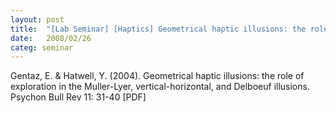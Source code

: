 ```yaml
---
layout: post
title:  "[Lab Seminar] [Haptics] Geometrical haptic illusions: the role of exploration in the Muller-Lyer, vertical-horizontal, and Delboeuf illusions"
date:   2008/02/26
categ: seminar
---
```




Gentaz, E. & Hatwell, Y. (2004). Geometrical haptic illusions: the role of exploration in the Muller-Lyer, vertical-horizontal, and Delboeuf illusions. Psychon Bull Rev 11: 31-40 [PDF]





 

